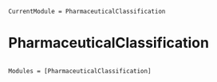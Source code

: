 ```@meta
CurrentModule = PharmaceuticalClassification
```

# PharmaceuticalClassification

```@index
```

```@autodocs
Modules = [PharmaceuticalClassification]
```

